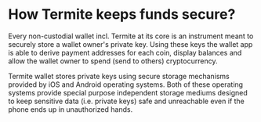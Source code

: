 # How Termite keeps funds secure?

Every non-custodial wallet incl. Termite at its core is an instrument meant to securely store a wallet owner's private key. Using these keys the wallet app is able to derive payment addresses for each coin, display balances and allow the wallet owner to spend (send to others) cryptocurrency.

Termite wallet stores private keys using secure storage mechanisms provided by iOS and Android operating systems. Both of these operating systems provide special purpose independent storage mediums designed to keep sensitive data (i.e. private keys) safe and unreachable even if the phone ends up in unauthorized hands.


